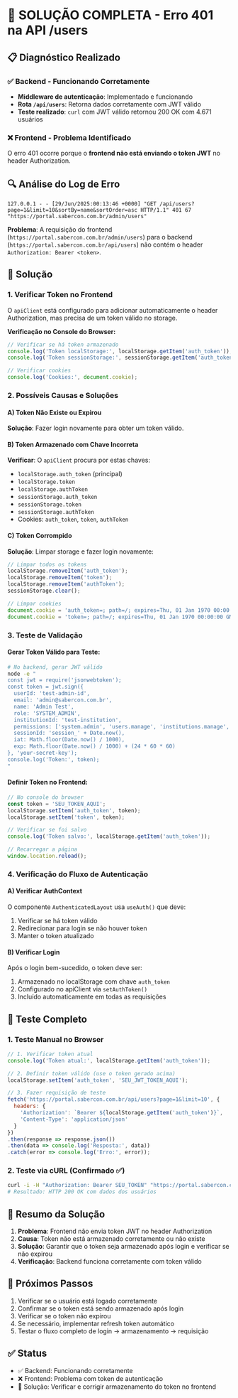 # 🔧 SOLUÇÃO COMPLETA - Erro 401 na API /users

## 📋 Diagnóstico Realizado

### ✅ Backend - Funcionando Corretamente
- **Middleware de autenticação**: Implementado e funcionando
- **Rota `/api/users`**: Retorna dados corretamente com JWT válido
- **Teste realizado**: `curl` com JWT válido retornou 200 OK com 4.671 usuários

### ❌ Frontend - Problema Identificado
O erro 401 ocorre porque o **frontend não está enviando o token JWT** no header Authorization.

## 🔍 Análise do Log de Erro

```
127.0.0.1 - - [29/Jun/2025:00:13:46 +0000] "GET /api/users?page=1&limit=10&sortBy=name&sortOrder=asc HTTP/1.1" 401 67 "https://portal.sabercon.com.br/admin/users"
```

**Problema**: A requisição do frontend (`https://portal.sabercon.com.br/admin/users`) para o backend (`https://portal.sabercon.com.br/api/users`) não contém o header `Authorization: Bearer <token>`.

## 🔧 Solução

### 1. Verificar Token no Frontend

O `apiClient` está configurado para adicionar automaticamente o header Authorization, mas precisa de um token válido no storage.

**Verificação no Console do Browser:**
```javascript
// Verificar se há token armazenado
console.log('Token localStorage:', localStorage.getItem('auth_token'));
console.log('Token sessionStorage:', sessionStorage.getItem('auth_token'));

// Verificar cookies
console.log('Cookies:', document.cookie);
```

### 2. Possíveis Causas e Soluções

#### A) Token Não Existe ou Expirou
**Solução**: Fazer login novamente para obter um token válido.

#### B) Token Armazenado com Chave Incorreta
**Verificar**: O `apiClient` procura por estas chaves:
- `localStorage.auth_token` (principal)
- `localStorage.token`
- `localStorage.authToken`
- `sessionStorage.auth_token`
- `sessionStorage.token`
- `sessionStorage.authToken`
- Cookies: `auth_token`, `token`, `authToken`

#### C) Token Corrompido
**Solução**: Limpar storage e fazer login novamente:
```javascript
// Limpar todos os tokens
localStorage.removeItem('auth_token');
localStorage.removeItem('token');
localStorage.removeItem('authToken');
sessionStorage.clear();

// Limpar cookies
document.cookie = 'auth_token=; path=/; expires=Thu, 01 Jan 1970 00:00:00 GMT';
document.cookie = 'token=; path=/; expires=Thu, 01 Jan 1970 00:00:00 GMT';
```

### 3. Teste de Validação

#### Gerar Token Válido para Teste:
```bash
# No backend, gerar JWT válido
node -e "
const jwt = require('jsonwebtoken');
const token = jwt.sign({
  userId: 'test-admin-id',
  email: 'admin@sabercon.com.br',
  name: 'Admin Test',
  role: 'SYSTEM_ADMIN',
  institutionId: 'test-institution',
  permissions: ['system.admin', 'users.manage', 'institutions.manage', 'units.manage'],
  sessionId: 'session_' + Date.now(),
  iat: Math.floor(Date.now() / 1000),
  exp: Math.floor(Date.now() / 1000) + (24 * 60 * 60)
}, 'your-secret-key');
console.log('Token:', token);
"
```

#### Definir Token no Frontend:
```javascript
// No console do browser
const token = 'SEU_TOKEN_AQUI';
localStorage.setItem('auth_token', token);
localStorage.setItem('token', token);

// Verificar se foi salvo
console.log('Token salvo:', localStorage.getItem('auth_token'));

// Recarregar a página
window.location.reload();
```

### 4. Verificação do Fluxo de Autenticação

#### A) Verificar AuthContext
O componente `AuthenticatedLayout` usa `useAuth()` que deve:
1. Verificar se há token válido
2. Redirecionar para login se não houver token
3. Manter o token atualizado

#### B) Verificar Login
Após o login bem-sucedido, o token deve ser:
1. Armazenado no localStorage com chave `auth_token`
2. Configurado no apiClient via `setAuthToken()`
3. Incluído automaticamente em todas as requisições

## 🧪 Teste Completo

### 1. Teste Manual no Browser
```javascript
// 1. Verificar token atual
console.log('Token atual:', localStorage.getItem('auth_token'));

// 2. Definir token válido (use o token gerado acima)
localStorage.setItem('auth_token', 'SEU_JWT_TOKEN_AQUI');

// 3. Fazer requisição de teste
fetch('https://portal.sabercon.com.br/api/users?page=1&limit=10', {
  headers: {
    'Authorization': `Bearer ${localStorage.getItem('auth_token')}`,
    'Content-Type': 'application/json'
  }
})
.then(response => response.json())
.then(data => console.log('Resposta:', data))
.catch(error => console.log('Erro:', error));
```

### 2. Teste via cURL (Confirmado ✅)
```bash
curl -i -H "Authorization: Bearer SEU_TOKEN" "https://portal.sabercon.com.br/api/users?page=1&limit=10"
# Resultado: HTTP 200 OK com dados dos usuários
```

## 📝 Resumo da Solução

1. **Problema**: Frontend não envia token JWT no header Authorization
2. **Causa**: Token não está armazenado corretamente ou não existe
3. **Solução**: Garantir que o token seja armazenado após login e verificar se não expirou
4. **Verificação**: Backend funciona corretamente com token válido

## 🔄 Próximos Passos

1. Verificar se o usuário está logado corretamente
2. Confirmar se o token está sendo armazenado após login
3. Verificar se o token não expirou
4. Se necessário, implementar refresh token automático
5. Testar o fluxo completo de login → armazenamento → requisição

## ✅ Status

- ✅ Backend: Funcionando corretamente
- ❌ Frontend: Problema com token de autenticação
- 🔧 Solução: Verificar e corrigir armazenamento do token no frontend